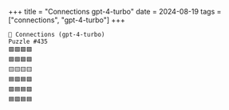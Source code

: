+++
title = "Connections gpt-4-turbo"
date = 2024-08-19
tags = ["connections", "gpt-4-turbo"]
+++

```text
🤖 Connections (gpt-4-turbo) 
Puzzle #435
🟩🟩🟩🟪
🟩🟩🟩🟩
🟨🟨🟨🟨
🟦🟪🟦🟪
🟪🟦🟦🟪
🟦🟪🟦🟦
```

